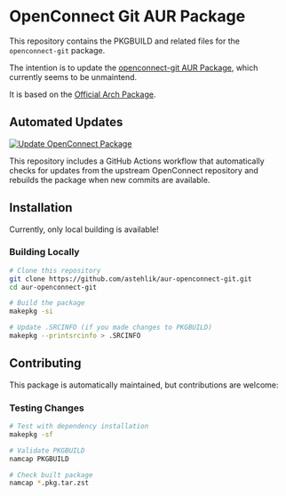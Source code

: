 # OpenConnect Git AUR Package

This repository contains the PKGBUILD and related files for the `openconnect-git` package.

The intention is to update the [openconnect-git AUR Package](https://aur.archlinux.org/packages/openconnect-git),
which currently seems to be unmaintend.

It is based on the [Official Arch Package](https://gitlab.archlinux.org/archlinux/packaging/packages/openconnect/).

## Automated Updates

[![Update OpenConnect Package](https://github.com/astehlik/aur-openconnect-git/actions/workflows/update-package.yml/badge.svg)](https://github.com/astehlik/aur-openconnect-git/actions/workflows/update-package.yml)

This repository includes a GitHub Actions workflow that automatically checks for updates from
the upstream OpenConnect repository and rebuilds the package when new commits are available.

## Installation

Currently, only local building is available!

### Building Locally

```bash
# Clone this repository
git clone https://github.com/astehlik/aur-openconnect-git.git
cd aur-openconnect-git

# Build the package
makepkg -si

# Update .SRCINFO (if you made changes to PKGBUILD)
makepkg --printsrcinfo > .SRCINFO
```

## Contributing

This package is automatically maintained, but contributions are welcome:

### Testing Changes

```bash
# Test with dependency installation
makepkg -sf

# Validate PKGBUILD
namcap PKGBUILD

# Check built package
namcap *.pkg.tar.zst
```
